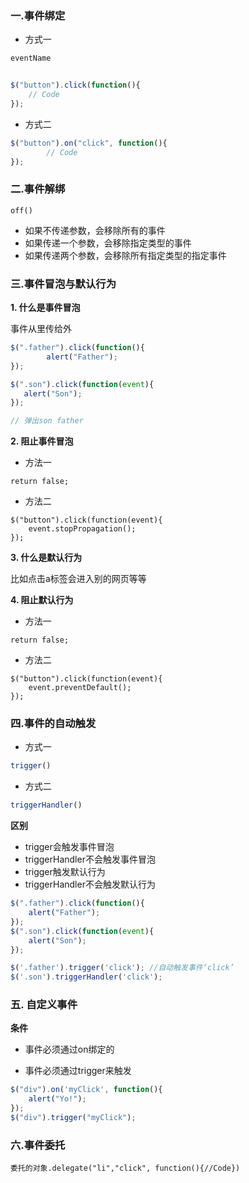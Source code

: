 ### 一.事件绑定

- 方式一
```js
eventName


$("button").click(function(){
	// Code
});
```

- 方式二
```js
$("button").on("click", function(){
		// Code
});
```

### 二.事件解绑

`off()`

- 如果不传递参数，会移除所有的事件
- 如果传递一个参数，会移除指定类型的事件
- 如果传递两个参数，会移除所有指定类型的指定事件

### 三.事件冒泡与默认行为

**1. 什么是事件冒泡**

事件从里传给外

```js
$(".father").click(function(){
        alert("Father");
});

$(".son").click(function(event){
   alert("Son");
});

// 弹出son father
```

**2. 阻止事件冒泡**

- 方法一
```
return false;
```

- 方法二
```
$("button").click(function(event){
	event.stopPropagation();
});
```

**3. 什么是默认行为**

比如点击a标签会进入别的网页等等

**4. 阻止默认行为**

- 方法一
```
return false;
```

- 方法二
```
$("button").click(function(event){
	event.preventDefault();
});
```

### 四.事件的自动触发

- 方式一
```js
trigger()
```


- 方式二
```js
triggerHandler()
```

**区别**

- trigger会触发事件冒泡
- triggerHandler不会触发事件冒泡
- trigger触发默认行为
- triggerHandler不会触发默认行为

```js
$(".father").click(function(){
    alert("Father");
});
$(".son").click(function(event){
    alert("Son");
});

$('.father').trigger('click'); //自动触发事件‘click’
$('.son').triggerHandler('click');
```

### 五. 自定义事件

**条件**

- 事件必须通过on绑定的

- 事件必须通过trigger来触发

```js
$("div").on('myClick', function(){
    alert("Yo!");
});
$("div").trigger("myClick");
```

### 六.事件委托

`委托的对象.delegate("li","click", function(){//Code})`

